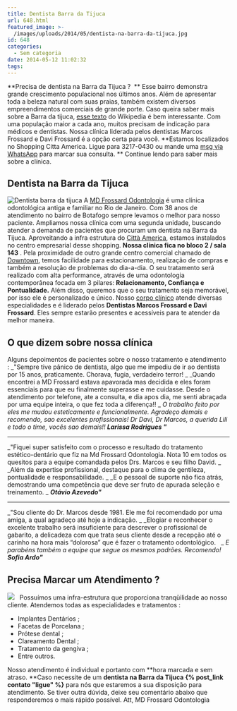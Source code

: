 ```yaml
---
title: Dentista Barra da Tijuca
url: 648.html
featured_image: >-
  /images/uploads/2014/05/dentista-na-barra-da-tijuca.jpg
id: 648
categories:
  - Sem categoria
date: 2014-05-12 11:02:32
tags:
---
```


**Precisa de dentista na Barra da Tijuca ?  ** Esse bairro demonstra grande crescimento populacional nos últimos anos. Além de apresentar toda a beleza natural com suas praias, também existem diversos empreendimentos comerciais de grande porte. Caso queira saber mais sobre a Barra da tijuca, [esse texto](https://pt.wikipedia.org/wiki/Barra_da_Tijuca) do Wikipedia é bem interessante. Com uma população maior a cada ano, muitos precisam de indicação para médicos e dentistas. Nossa clínica liderada pelos dentistas Marcos Frossard e Davi Frossard é a opção certa para você. **Estamos localizados no Shopping Citta America. Ligue para 3217-0430 ou mande uma [msg via WhatsApp](https://api.whatsapp.com/send?phone=55021976637803) para marcar sua consulta. ** Continue lendo para saber mais sobre a clínica.

Dentista na Barra da Tijuca
---------------------------

![Dentista barra da tijuca ](/images/uploads/2014/05/Dentista-barra-da-tijuca-4-1024x682.jpg) A [MD Frossard Odontologia](/estrutura/) é uma clínica odontológica antiga e familiar no Rio de Janeiro. Com 38 anos de atendimento no bairro de Botafogo sempre levamos o melhor para nosso paciente. Ampliamos nossa clínica com uma segunda unidade, buscando atender a demanda de pacientes que procuram um dentista na Barra da Tijuca. Aproveitando a infra estrutura do [Città America](http://citta-america.com.br "Citta America"), estamos instalados no centro empresarial desse shopping. **Nossa clínica fica no bloco 2 / sala 143** . Pela proximidade de outro grande centro comercial chamado de [Downtown](http://downtown.com.br "Shoppin Downtown"), temos facilidade para estacionamento, realização de compras e também a resolução de problemas do dia-a-dia. O seu tratamento será realizado com alta performance, através de uma odontologia contemporânea focada em 3 pilares: **Relacionamento, Confiança e Pontualidade.** Além disso, queremos que o seu tratamento seja memorável, por isso ele é personalizado e único. Nosso [corpo clínico](/equipe/) atende diversas especialidades e é liderado pelos **Dentistas Marcos Frossard e Davi Frossard**. Eles sempre estarão presentes e acessíveis para te atender da melhor maneira.

O que dizem sobre nossa clínica 
--------------------------------

Alguns depoimentos de pacientes sobre o nosso tratamento e atendimento : _"Sempre tive pânico de dentista, algo que me impediu de ir ao dentista por 15 anos, praticamente. Chorava, fugia, verdadeiro terror! _ _Quando encontrei a MD Frossard estava apavorada mas decidida e eles foram essenciais para que eu finalmente superasse e me cuidasse. Desde o atendimento por telefone, ate a consulta, e dia apos dia, me senti abraçada por uma equipe inteira, o que fez toda a diferença!! _ _O trabalho feito por eles me mudou esteticamente e funcionalmente. Agradeço demais e recomendo, sao excelentes profissionais! Dr Davi, Dr Marcos, a querida Lili e todo o time, vocês sao demais!!_ _**Larissa Rodrigues "**_

* * *

_"Fiquei super satisfeito com o processo e resultado do tratamento estético-dentário que fiz na Md Frossard Odontologia. Nota 10 em todos os quesitos para a equipe comandada pelos Drs. Marcos e seu filho David. _ _Além da expertise profissional, destaque para o clima de gentileza, pontualidade e responsabilidade. _ _E o pessoal de suporte não fica atrás, demostrando uma competência que deve ser fruto de apurada seleção e treinamento. _ _**Otávio Azevedo"**_

* * *

_"Sou cliente do Dr. Marcos desde 1981. Ele me foi recomendado por uma amiga, a qual agradeço até hoje a indicação. _ _Elogiar e reconhecer o excelente trabalho será insuficiente para descrever o profissional de gabarito, a delicadeza com que trata seus cliente desde a recepção até o carinho na hora mais “dolorosa” que é fazer o tratamento odontológico.   _ _E parabéns também a equipe que segue os mesmos padrões. Recomendo!_ _**Sofia Ardo"**_

Precisa Marcar um Atendimento ?
-------------------------------

![](/images/uploads/2014/05/dentista-na-barra-da-tijuca-RJ.jpg)   Possuímos uma infra-estrutura que proporciona tranqüilidade ao nosso cliente. Atendemos todas as especialidades e tratamentos :

*   Implantes Dentários ;
*   Facetas de Porcelana ;
*   Prótese dental ;
*   Clareamento Dental ;
*   Tratamento da gengiva ;
*   Entre outros.

Nosso atendimento é individual e portanto com **hora marcada e sem atraso. **Caso necessite de um **dentista na Barra da Tijuca** **{% post_link contato "ligue" %}** para nós que estaremos a sua disposição para atendimento. Se tiver outra dúvida, deixe seu comentário abaixo que responderemos o mais rápido possível. Att, MD Frossard Odontologia